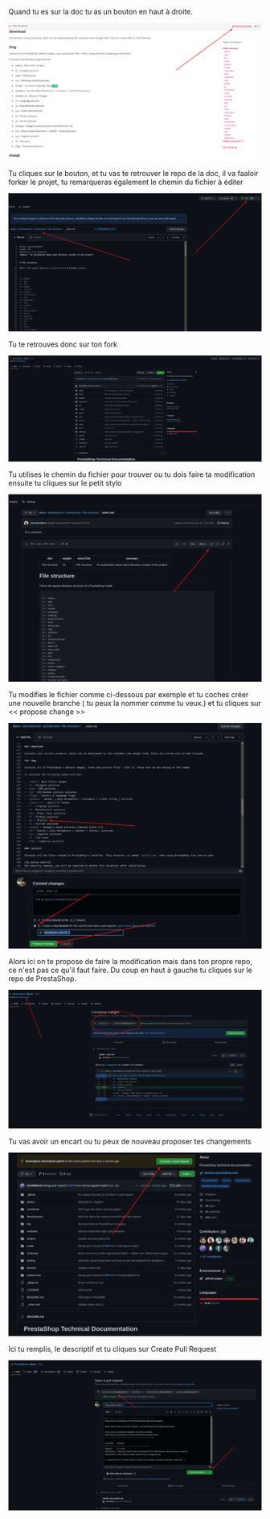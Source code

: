 Quand tu es sur la doc tu as un bouton en haut à droite.

![Okom3pom](img/Screenshot%20(60).png "Okom3pom")

Tu cliques sur le bouton, et tu vas te retrouver le repo de la doc, il va faaloir forker le projet, tu remarqueras également le chemin du fichier à éditer

![Okom3pom](img/Screenshot%20(61).png "Okom3pom")

Tu te retrouves donc sur ton fork

![Okom3pom](img/Screenshot%20(62).png "Okom3pom")

Tu utilises le chemin du fichier pour trouver ou tu dois faire ta modification ensuite tu cliques sur le petit stylo

![Okom3pom](img/Screenshot%20(63).png "Okom3pom")

Tu modifies le fichier comme ci-dessous par exemple et tu coches créer une nouvelle branche ( tu peux la nommer comme tu veux.) et tu cliques sur << propose change >> 

![Okom3pom](img/Screenshot%20(66).png "Okom3pom")

Alors ici on te propose de faire la modification mais dans ton propre repo, ce n'est pas ce qu'il faut faire. Du coup en haut à gauche tu cliques sur le repo de PrestaShop.

![Okom3pom](img/Screenshot%20(69).png "Okom3pom")

Tu vas avoir un encart ou tu peux de nouveau proposer tes changements

![Okom3pom](img/Screenshot%20(67).png "Okom3pom")

Ici tu remplis, le descriptif et tu cliques sur Create Pull Request

![Okom3pom](img/Screenshot%20(70).png "Okom3pom")
